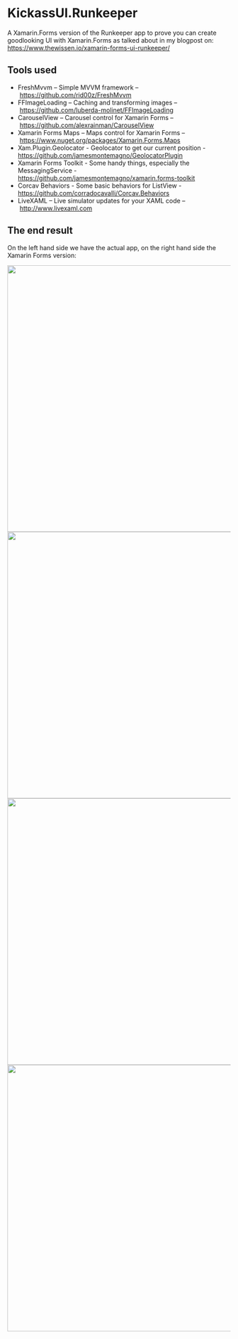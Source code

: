 # KickassUI.Runkeeper
A Xamarin.Forms version of the Runkeeper app to prove you can create goodlooking UI with Xamarin.Forms as talked about in my blogpost on: https://www.thewissen.io/xamarin-forms-ui-runkeeper/

## Tools used
- FreshMvvm – Simple MVVM framework – https://github.com/rid00z/FreshMvvm
- FFImageLoading – Caching and transforming images – https://github.com/luberda-molinet/FFImageLoading
- CarouselView – Carousel control for Xamarin Forms – https://github.com/alexrainman/CarouselView
- Xamarin Forms Maps – Maps control for Xamarin Forms – https://www.nuget.org/packages/Xamarin.Forms.Maps
- Xam.Plugin.Geolocator - Geolocator to get our current position - https://github.com/jamesmontemagno/GeolocatorPlugin
- Xamarin Forms Toolkit - Some handy things, especially the MessagingService - https://github.com/jamesmontemagno/xamarin.forms-toolkit
- Corcav Behaviors - Some basic behaviors for ListView - https://github.com/corradocavalli/Corcav.Behaviors
- LiveXAML – Live simulator updates for your XAML code – http://www.livexaml.com
 
## The end result
On the left hand side we have the actual app, on the right hand side the Xamarin Forms version:

<img src="https://github.com/sthewissen/KickassUI.Runkeeper/blob/master/images/comparison-ios-1-1.jpg" width="600" />
<img src="https://github.com/sthewissen/KickassUI.Runkeeper/blob/master/images/comparison-ios-2.jpg" width="600" />
<img src="https://github.com/sthewissen/KickassUI.Runkeeper/blob/master/images/comparison-droid-1.jpg" width="600" />
<img src="https://github.com/sthewissen/KickassUI.Runkeeper/blob/master/images/comparison-droid-2.jpg" width="600" />
